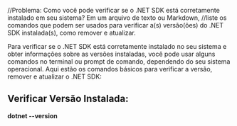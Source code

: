 //Problema: Como você pode verificar se o .NET SDK está corretamente instalado em  seu sistema? Em um arquivo de texto ou Markdown, 
//liste os comandos que podem ser usados para verificar a(s) versão(ões) do .NET SDK instalada(s), como remover e atualizar.  

<p>Para verificar se o .NET SDK está corretamente instalado no seu sistema e obter informações sobre as versões instaladas, 
você pode usar alguns comandos no terminal ou prompt de comando, dependendo do seu sistema operacional. 
Aqui estão os comandos básicos para verificar a versão, remover e atualizar o .NET SDK:</p>

<h2>Verificar Versão Instalada:</h2>

<b>dotnet --version<b>



